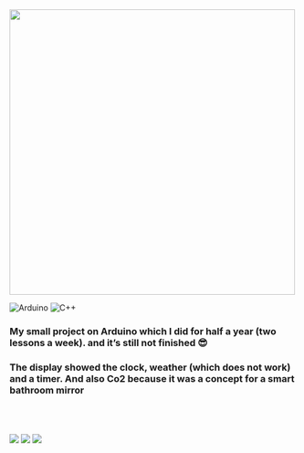 <img src="https://cdn.discordapp.com/attachments/1184126857512243210/1210246026909450270/ymnoe_zerkalo.png?ex=65e9dc72&is=65d76772&hm=a9797fe3f21dae23bb335a259cff07b1e144f0a48c10f712608918fd849b28db&" width=500px>

<br>

![Arduino](https://img.shields.io/badge/-Arduino-00979D?style=for-the-badge&logo=Arduino&logoColor=white) ![C++](https://img.shields.io/badge/c++-%2300599C.svg?style=for-the-badge&logo=c%2B%2B&logoColor=white)

<h3>My small project on Arduino which I did for half a year (two lessons a week). and it’s still not finished 😎</b3>

<h3>The display showed the clock, weather (which does not work) and a timer. Аnd also Co2 because it was a concept for a smart bathroom mirror</h3>

<br>

<br>

<br>

<img src="https://cdn.discordapp.com/attachments/1184126857512243210/1210247365055742002/image.png?ex=65e9ddb1&is=65d768b1&hm=08e74c4bf616751055f4379ff2d42da10d1a70735914ebcdcbe048c4e78aba94&">

<img src="https://cdn.discordapp.com/attachments/1184126857512243210/1210247365651472394/image.png?ex=65e9ddb1&is=65d768b1&hm=3a4a2c622e2ca55efdb2030cd445c79d28d3ca476d0248dbb895482bdbf8ff92&">

<img src="https://cdn.discordapp.com/attachments/1184126857512243210/1210247366763089970/image.png?ex=65e9ddb1&is=65d768b1&hm=e1a68fa5058465766f15d18244e45442960d2a61643da523065c206aafeec2b9&">
